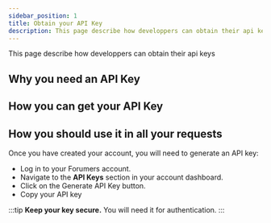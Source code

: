 ```yaml
---
sidebar_position: 1
title: Obtain your API Key
description: This page describe how developpers can obtain their api keys
---
```


This page describe how developpers can obtain their api keys

## Why you need an API Key 
## How you can get your API Key
## How you should use it in all your requests

Once you have created your account, you will need to generate an API key:

- Log in to your Forumers account.
- Navigate to the **API Keys** section in your account dashboard.
- Click on the Generate API Key button.
- Copy your API key

:::tip
**Keep your key secure.** You will need it for authentication.
:::
